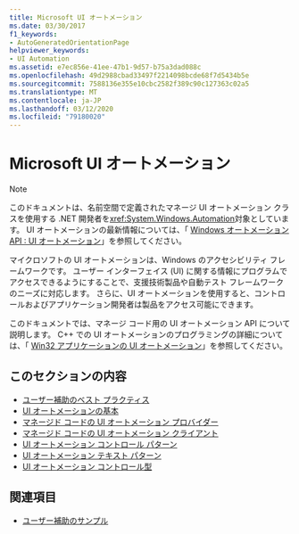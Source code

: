 ```yaml
---
title: Microsoft UI オートメーション
ms.date: 03/30/2017
f1_keywords:
- AutoGeneratedOrientationPage
helpviewer_keywords:
- UI Automation
ms.assetid: e7ec856e-41ee-47b1-9d57-b75a3dad088c
ms.openlocfilehash: 49d2988cbad33497f2214098bcde68f7d5434b5e
ms.sourcegitcommit: 7588136e355e10cbc2582f389c90c127363c02a5
ms.translationtype: MT
ms.contentlocale: ja-JP
ms.lasthandoff: 03/12/2020
ms.locfileid: "79180020"
---
```

# <a name="microsoft-ui-automation"></a>Microsoft UI オートメーション

> [!NOTE]
> このドキュメントは、名前空間で定義されたマネージ UI オートメーション クラスを使用する .NET 開発者を<xref:System.Windows.Automation>対象としています。 UI オートメーションの最新情報については、「 [Windows オートメーション API : UI オートメーション](/windows/win32/winauto/entry-uiauto-win32)」を参照してください。

 マイクロソフトの UI オートメーションは、Windows のアクセシビリティ フレームワークです。 ユーザー インターフェイス (UI) に関する情報にプログラムでアクセスできるようにすることで、支援技術製品や自動テスト フレームワークのニーズに対応します。 さらに、UI オートメーションを使用すると、コントロールおよびアプリケーション開発者は製品をアクセス可能にできます。

 このドキュメントでは、マネージ コード用の UI オートメーション API について説明します。 C++ での UI オートメーションのプログラミングの詳細については、「 [Win32 アプリケーションの UI オートメーション](/windows/desktop/winauto/windows-automation-api-portal)」を参照してください。

## <a name="in-this-section"></a>このセクションの内容

- [ユーザー補助のベスト プラクティス](accessibility-best-practices.md)
- [UI オートメーションの基本](ui-automation-fundamentals.md)
- [マネージド コードの UI オートメーション プロバイダー](ui-automation-providers-for-managed-code.md)
- [マネージド コードの UI オートメーション クライアント](ui-automation-clients-for-managed-code.md)
- [UI オートメーション コントロール パターン](ui-automation-control-patterns.md)
- [UI オートメーション テキスト パターン](ui-automation-text-pattern.md)
- [UI オートメーション コントロール型](ui-automation-control-types.md)

## <a name="related-sections"></a>関連項目

- [ユーザー補助のサンプル](https://github.com/Microsoft/WPF-Samples/tree/master/Accessibility)
